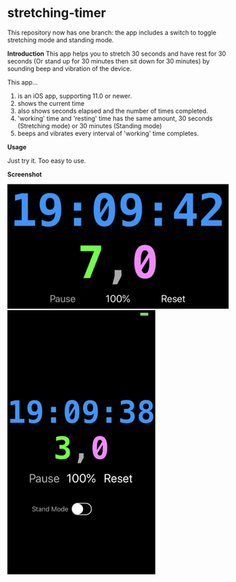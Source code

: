 # stretching-timer
This repository now has one branch: the app includes a switch to toggle stretching mode and standing mode.

**Introduction**
This app helps you to stretch 30 seconds and have rest for 30 seconds (Or stand up for 30 minutes then sit down for 30 minutes) by sounding beep and vibration of the device.

This app...
1. is an iOS app, supporting 11.0 or newer.
2. shows the current time
1. also shows seconds elapsed and the number of times completed.
2. 'working' time and 'resting' time has the same amount, 30 seconds (Stretching mode) or 30 minutes (Standing mode)
3. beeps and vibrates every interval of 'working' time completes.

**Usage**

Just try it. Too easy to use.

**Screenshot**

<img src="/images/01.PNG" width="600">
<img src="/images/02.PNG" height="600">
